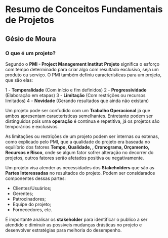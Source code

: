 # Resumo de Conceitos Fundamentais de Projetos
## Gésio de Moura

### O que é um projeto?
Segundo o **PMI - Project Management Institut** __Projeto__ significa o esforço com tempo determinado para criar algo com resultado exclusivo, seja um produto ou serviço. O PMI também definiu características para um projeto, que são elas:

1 - **Temporalidade** (Com início e fim definidos)
2 - **Progressividade** (Elaboração em etapas)
3 - **Limitação** (Com restrições ou recursos limitados)
4 - **Novidade** (Gerando resultados que ainda não existam)

Um projeto pode ser confudido com um __Trabalho Operacional__ já que ambos apresentam características semelhantes. Entretanto podem ser distinguidos pois uma __operação__ é contínua e repetitiva, já os projetos são temporários e exclusivos.

As limitações ou restrições de um projeto podem ser internas ou extenas, como explicado pelo PMI, que a qualidade do projeto era baseada no equilíbrio dos fatores __Tempo, Qualidade, , Cronograma, Orçamento, Recursos e Risco__, onde se algum fator sofrer alteração no decorrer do projetos, outros fatores serão afetados positiva ou negativamente.

Um projeto visa atender as necessidades dos **Stakeholders** que são as __Partes Interessadas__ no resultados do projeto. Podem ser considarados componentes dessas partes:

- Clientes/Usuários;
- Gerentes;
- Patrocinadores;
- Equipe do projeto;
- Fornecedores, etc.

É importante analisar os __stakeholder__ para identificar o publico a ser atendido e diminuir as possiveis mudanças drásticas no projeto e desenvolver estratégias para melhoria do desempenho.
